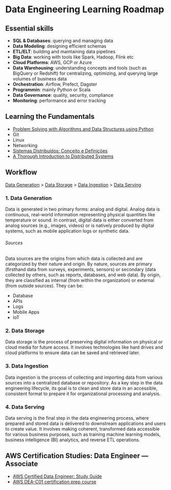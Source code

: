 # Data Engineering Learning Roadmap

## Essential skills
- **SQL & Databases**: querying and managing data
- **Data Modeling**: designing efficient schemas
- **ETL/ELT**: building and maintaining data pipelines
- **Big Data**: working with tools like Spark, Hadoop, Flink etc
- **Cloud Platforms**: AWS, GCP or Azure
- **Data Warehousing**: understanding concepts and tools (such as BigQuery or Redshift) for centralizing, optimizing, and querying large volumes of business data
- **Orchestration**: Airflow, Prefect, Dagster
- **Programmin**: mainly Python or Scala
- **Data Governance**: quality, security, compliance
- **Monitoring**: performance and error tracking

## Learning the Fundamentals
- [Problem Solving with Algorithms and Data Structures using Python](https://runestone.academy/ns/books/published/pythonds/index.html)
- Git
- Linux
- Networking
- [Sistemas Distribuídos: Conceito e Definições](https://medium.com/sicreditech/sistemas-distribu%C3%ADdos-conceito-e-defini%C3%A7%C3%B5es-f2baa4efc88d)
- [A Thorough Introduction to Distributed Systems](https://www.freecodecamp.org/news/a-thorough-introduction-to-distributed-systems-3b91562c9b3c/)

## Workflow
[Data Generation](https://github.com/clazinski/data-engineering-studies/tree/main?tab=readme-ov-file#1-data-generation) > [Data Storage](https://github.com/clazinski/data-engineering-studies/tree/main?tab=readme-ov-file#2-data-storage) > [Data Ingestion](https://github.com/clazinski/data-engineering-studies/tree/main?tab=readme-ov-file#3-data-ingestion) > [Data Serving](https://github.com/clazinski/data-engineering-studies/tree/main?tab=readme-ov-file#4-data-serving)

### 1. Data Generation
Data is generated in two primary forms: analog and digital. Analog data is continuous, real-world information representing physical quantities like temperature or sound. In contrast, digital data is either converted from analog sources (e.g., images, videos) or is natively produced by digital systems, such as mobile application logs or synthetic data.
###### Sources
Data sources are the origins from which data is collected and are categorized by their nature and origin. By nature, sources are primary (firsthand data from surveys, experiments, sensors) or secondary (data collected by others, such as reports, databases, and web data). By origin, they are classified as internal (from within the organization) or external (from outside sources). They can be:
- Database
- APIs
- Logs
- Mobile Apps
- IoT

### 2. Data Storage
Data storage is the process of preserving digital information on physical or cloud media for future access. It involves technologies like hard drives and cloud platforms to ensure data can be saved and retrieved later.

### 3. Data Ingestion
Data ingestion is the process of collecting and importing data from various sources into a centralized database or repository. As a key step in the data engineering lifecycle, its goal is to clean and store data in an accessible, consistent format to prepare it for organizational processing and analysis.

### 4. Data Serving
Data serving is the final step in the data engineering process, where prepared and stored data is delivered to downstream applications and users to create value. It involves making coherent, transformed data accessible for various business purposes, such as training machine learning models, business intelligence (BI) analytics, and reverse ETL operations.
  
## AWS Certification Studies: Data Engineer — Associate
- [AWS Certified Data Engineer: Study Guide](https://itbooks.ir/assets/files/books/cloud-computing/aws-certified-data-engineer-study-guide.pdf)
- [AWS DEA-C01 certification prep course](https://www.udemy.com/course/aws-data-engineer/learn/lecture/40392584?start=0#overview)
